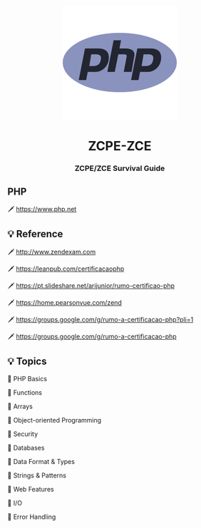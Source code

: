 <p align="center">
    <img src="php-28-226043.png" alt="PHP">
<p>

<h1 align="center">ZCPE-ZCE</h1>

<h3 align="center">
    ZCPE/ZCE Survival Guide
</h3>

## PHP

🗡 https://www.php.net

## 💡 Reference

🗡 http://www.zendexam.com

🗡 https://leanpub.com/certificacaophp

🗡 https://pt.slideshare.net/arijunior/rumo-certificao-php

🗡 https://home.pearsonvue.com/zend

🗡 https://groups.google.com/g/rumo-a-certificacao-php?pli=1

🗡 https://groups.google.com/g/rumo-a-certificacao-php

## 💡 Topics

🏹 PHP Basics

🏹 Functions

🏹 Arrays

🏹 Object-oriented Programming

🏹 Security

🏹 Databases

🏹 Data Format & Types

🏹 Strings & Patterns

🏹 Web Features

🏹 I/O

🏹 Error Handling